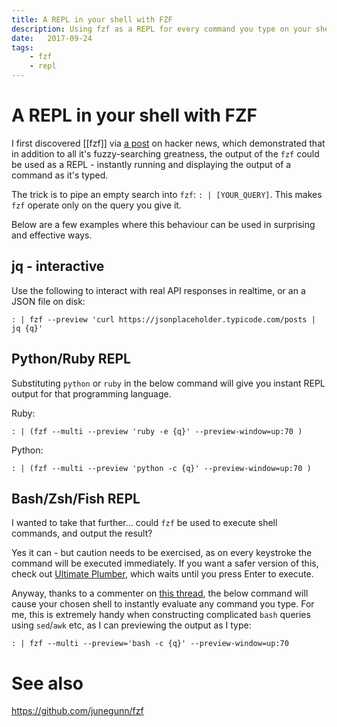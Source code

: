 ```yaml
---
title: A REPL in your shell with FZF
description: Using fzf as a REPL for every command you type on your shell
date:   2017-09-24
tags:
	- fzf
	- repl
---
```


# A REPL in your shell with FZF
I first discovered [[fzf]] via [a post](https://news.ycombinator.com/item?id=20455857) on hacker news, which demonstrated that in addition to all it's fuzzy-searching greatness, the output of the `fzf` could be used as a REPL - instantly running and displaying the output of a command as it's typed.

The trick is to pipe an empty search into `fzf`: `: | [YOUR_QUERY]`. This makes `fzf` operate only on the query you give it.

Below are a few examples where this behaviour can be used in surprising and effective ways.

## jq - interactive

Use the following to interact with real API responses in realtime, or an a JSON file on disk: 

```
: | fzf --preview 'curl https://jsonplaceholder.typicode.com/posts | jq {q}'
```

## Python/Ruby REPL
Substituting `python` or `ruby` in the below command will give you instant REPL output for that programming language.

Ruby:

```
: | (fzf --multi --preview 'ruby -e {q}' --preview-window=up:70 )
```

Python:
```
: | (fzf --multi --preview 'python -c {q}' --preview-window=up:70 )
```

## Bash/Zsh/Fish REPL
I wanted to take that further... could `fzf` be used to execute shell commands, and output the result?

Yes it can - but caution needs to be exercised, as on every keystroke the command will be executed immediately. If you want a safer version of this, check out [Ultimate Plumber](https://github.com/akavel/up), which waits until you press Enter to execute.

Anyway, thanks to a commenter on [this thread](https://news.ycombinator.com/item?id=20455857), the below command will cause your chosen shell to instantly evaluate any command you type. For me, this is extremely handy when constructing complicated `bash` queries using `sed`/`awk` etc, as I can previewing the output as I type:

```
: | fzf --multi --preview='bash -c {q}' --preview-window=up:70
```


# See also

https://github.com/junegunn/fzf